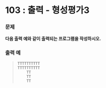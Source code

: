 # 103 : 출력 - 형성평가3

### 문제
**다음 출력 예와 같이 출력되는 프로그램을 작성하시오.**

### 출력 예
>     TTTTTTTTTT
>     TTTTTTTTTT
>         TT
>         TT
>         TT
